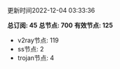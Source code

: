 更新时间2022-12-04 03:33:36

**总订阅: 45**
**总节点: 700**
**有效节点: 125**
- v2ray节点: 119
- ss节点: 2
- trojan节点: 4
